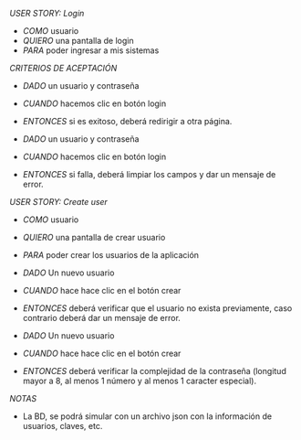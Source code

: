 *USER STORY: Login*
+ *COMO* usuario
+ *QUIERO* una pantalla de login
+ *PARA* poder ingresar a mis sistemas

*CRITERIOS DE ACEPTACIÓN*
+ *DADO* un usuario y contraseña
+ *CUANDO* hacemos clic en botón login
+ *ENTONCES* si es exitoso, deberá redirigir a otra página.

+ *DADO* un usuario y contraseña
+ *CUANDO* hacemos clic en botón login
+ *ENTONCES* si falla, deberá limpiar los campos y dar un mensaje de error.


*USER STORY: Create user*
+ *COMO* usuario
+ *QUIERO* una pantalla de crear usuario
+ *PARA* poder crear los usuarios de la aplicación

+ *DADO* Un nuevo usuario
+ *CUANDO* hace hace clic en el botón crear
+ *ENTONCES* deberá verificar que el usuario no exista previamente, caso contrario deberá dar un mensaje de error.

+ *DADO* Un nuevo usuario
+ *CUANDO* hace hace clic en el botón crear
+ *ENTONCES* deberá verificar la complejidad de la contraseña (longitud mayor a 8, al menos 1 número y al menos 1 caracter especial).

*NOTAS*
+ La BD, se podrá simular con un archivo json con la información de usuarios, claves, etc.
